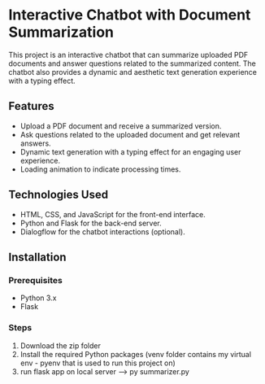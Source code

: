 # Interactive Chatbot with Document Summarization

This project is an interactive chatbot that can summarize uploaded PDF documents and answer questions related to the summarized content. The chatbot also provides a dynamic and aesthetic text generation experience with a typing effect.

## Features

- Upload a PDF document and receive a summarized version.
- Ask questions related to the uploaded document and get relevant answers.
- Dynamic text generation with a typing effect for an engaging user experience.
- Loading animation to indicate processing times.

## Technologies Used

- HTML, CSS, and JavaScript for the front-end interface.
- Python and Flask for the back-end server.
- Dialogflow for the chatbot interactions (optional).

## Installation

### Prerequisites

- Python 3.x
- Flask

### Steps

1. Download the zip folder
2. Install the required Python packages (venv folder contains my virtual env - pyenv that is used to run this project on)
3. run flask app on local server --> py summarizer.py

